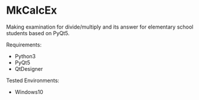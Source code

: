 # MkCalcEx

Making examination for divide/multiply and its answer for elementary school students based on PyQt5.

Requirements:
* Python3
* PyQt5
* QtDesigner

Tested Environments:
* Windows10
